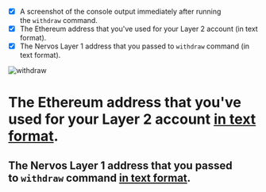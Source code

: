 - [x] A screenshot of the console output immediately after running the `withdraw` command.
- [x] The Ethereum address that you've used for your Layer 2 account (in text format).
- [x] The Nervos Layer 1 address that you passed to `withdraw` command (in text format).

![withdraw](./withdraw.png)



# The Ethereum address that you've used for your Layer 2 account [in text format](./eth_meta.txt).



## The Nervos Layer 1 address that you passed to `withdraw` command [in text format](./nervos_layer.txt).


